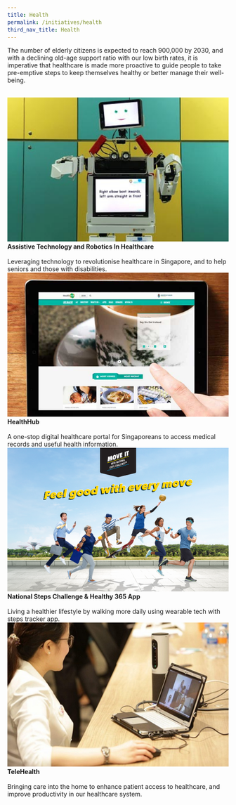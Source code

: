 ```yaml
---
title: Health
permalink: /initiatives/health
third_nav_title: Health
---
```


The number of elderly citizens is expected to reach 900,000 by 2030, and with a declining old-age support ratio with our low birth rates, it is imperative that healthcare is made more proactive to guide people to take pre-emptive steps to keep themselves healthy or better manage their well-being.

<br>
<div class="row">  
  <div class="column-c" > 
    <a href="/initiatives/health/assistive-techonology-robotics" target="_blank"><img src="/images/initiatives/overview-pages/assistive-tech.png"></a><br>
    <div class="header"><b>Assistive Technology and Robotics In Healthcare</b></div><br>
    <div class="para">Leveraging technology to revolutionise healthcare in Singapore, and to help seniors and those with disabilities.</div>
  </div>
   <div class="column-c"> 
    <a href="/initiatives/health/healthhub" target="_blank"><img src="/images/initiatives/overview-pages/healthhub.png"></a><br>
     <div class="header"><b>HealthHub</b></div><br>
    <div class="para">A one-stop digital healthcare portal for Singaporeans to access medical records and useful health information.</div>
  </div>
  <div class="column-c">  
    <a href="/initiatives/health/national-steps-challenge" target="_blank"><img src="/images/initiatives/overview-pages/national-steps-challenge.png"></a><br>
    <div class="header"><b>National Steps Challenge & Healthy 365 App</b></div><br>
    <div class="para">Living a healthier lifestyle by walking more daily using wearable tech with steps tracker app.</div>
  </div>     
</div>
<div class="row">  
  <div class="column-c" > 
    <a href="/initiatives/health/telehealth" target="_blank"><img src="/images/initiatives/overview-pages/telehealth.png"></a><br>
    <div class="header"><b>TeleHealth</b></div><br>
    <div class="para">Bringing care into the home to enhance patient access to healthcare, and improve productivity in our healthcare system.</div>
  </div>    
</div>